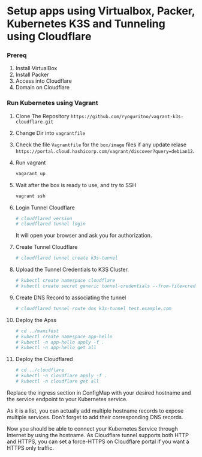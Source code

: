 # Setup apps using Virtualbox, Packer, Kubernetes K3S and Tunneling using Cloudflare


### Prereq
1. Install VirtualBox
2. Install Packer
3. Access into Cloudflare
4. Domain on Cloudflare


### Run Kubernetes using Vagrant

1. Clone The Repository `https://github.com/ryoguritno/vagrant-k3s-cloudflare.git`

2. Change Dir into `vagrantfile`

3. Check the file `Vagrantfile` for the `box/image` files if any update relase `https://portal.cloud.hashicorp.com/vagrant/discover?query=debian12`. 

4. Run vagrant
    ```bash
    vagarant up
    ```

5. Wait after the box is ready to use, and try to SSH
    ```bash
    vagrant ssh
    ```

6. Login Tunnel Cloudflare
    ```bash
    # cloudflared version
    # cloudflared tunnel login
    ```
    It will open your browser and ask you for authorization.

7. Create Tunnel Cloudflare
    ```bash
    # cloudflared tunnel create k3s-tunnel
    ```

8. Upload the Tunnel Credentials to K3S Cluster. 
    ```bash
    # kubectl create namespace cloudflare
    # kubectl create secret generic tunnel-credentials --from-file=credentials.json=/root/.cloudflared/ec559bfb-9084-4497-94d9-043542a5421e.json -n cloudflare
    ```

9. Create DNS Record to associating the tunnel
    ```bash
    # cloudflared tunnel route dns k3s-tunnel test.example.com
    ```

10. Deploy the Apss
    ```bash
    # cd ../manifest
    # kubectl create namespace app-hello
    # kubectl -n app-hello apply -f .
    # kubectl -n app-hello get all
    ```

11. Deploy the Cloudflared
    ```bash
    # cd ../cloudflare
    # kubectl -n cloudflare apply -f .
    # kubectl -n cloudflare get all
    ```

Replace the ingress section in ConfigMap with your desired hostname and the service endpoint to your Kubernetes service.

As it is a list, you can actually add multiple hostname records to expose multiple services. Don’t forget to add their corresponding DNS records.

Now you should be able to connect your Kubernetes Service through Internet by using the hostname. As Cloudflare tunnel supports both HTTP and HTTPS, you can set a force-HTTPS on Cloudflare portal if you want a HTTPS only traffic.